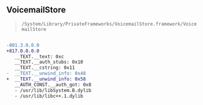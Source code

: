 ## VoicemailStore

> `/System/Library/PrivateFrameworks/VoicemailStore.framework/VoicemailStore`

```diff

-801.3.0.0.0
+817.0.0.0.0
   __TEXT.__text: 0xc
   __TEXT.__auth_stubs: 0x10
   __TEXT.__cstring: 0x11
-  __TEXT.__unwind_info: 0x48
+  __TEXT.__unwind_info: 0x58
   __AUTH_CONST.__auth_got: 0x8
   - /usr/lib/libSystem.B.dylib
   - /usr/lib/libc++.1.dylib

```

